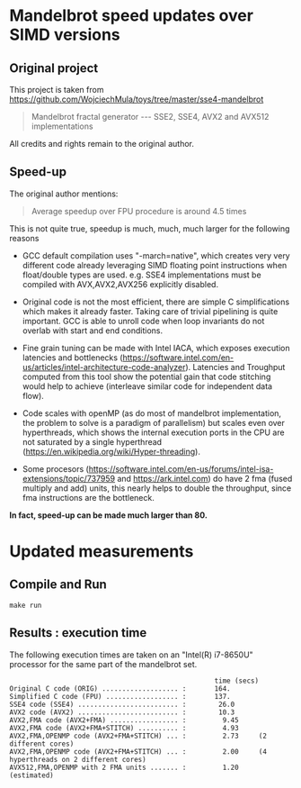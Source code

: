 # Mandelbrot speed updates over SIMD versions

## Original project

This project is taken from https://github.com/WojciechMula/toys/tree/master/sse4-mandelbrot

> Mandelbrot fractal generator --- SSE2, SSE4, AVX2 and AVX512 implementations

All credits and rights remain to the original author. 

## Speed-up

The original author mentions:

> Average speedup over FPU procedure is around 4.5 times

This is not quite true, speedup is much, much, much larger for the following reasons

- GCC default compilation uses "-march=native", which creates very very different code already leveraging SIMD floating point instructions when float/double types are used. e.g. SSE4 implementations must be compiled with AVX,AVX2,AVX256 explicitly disabled.

- Original code is not the most efficient, there are simple C simplifications which makes it already faster. Taking care of trivial pipelining is quite important. GCC is able to unroll code when loop invariants do not overlab with start and end conditions. 

- Fine grain tuning can be made with Intel IACA, which exposes execution latencies and bottlenecks (https://software.intel.com/en-us/articles/intel-architecture-code-analyzer). Latencies and Troughput computed from this tool show the potential gain that code stitching would help to achieve (interleave similar code for independent data flow).

- Code scales with openMP (as do most of mandelbrot implementation, the problem to solve is a paradigm of parallelism) but scales even over hyperthreads, which shows the internal execution ports in the CPU are not saturated by a single hyperthread (https://en.wikipedia.org/wiki/Hyper-threading).

- Some procesors (https://software.intel.com/en-us/forums/intel-isa-extensions/topic/737959 and https://ark.intel.com) do have 2 fma (fused multiply and add) units, this nearly helps to  double the throughput, since fma instructions are the bottleneck.

**In fact, speed-up can be made much larger than 80.**

# Updated measurements

## Compile and Run

```
make run
```

## Results : execution time

The following execution times are taken on an "Intel(R) i7-8650U" processor for the same part of the mandelbrot set.

```
                                                   time (secs)
Original C code (ORIG) ................... :       164.
Simplified C code (FPU) .................. :       137.
SSE4 code (SSE4) ......................... :        26.0
AVX2 code (AVX2) ......................... :        10.3
AVX2,FMA code (AVX2+FMA) ................. :         9.45
AVX2,FMA code (AVX2+FMA+STITCH) .......... :         4.93
AVX2,FMA,OPENMP code (AVX2+FMA+STITCH) ... :         2.73     (2 different cores)
AVX2,FMA,OPENMP code (AVX2+FMA+STITCH) ... :         2.00     (4 hyperthreads on 2 different cores)
AVX512,FMA,OPENMP with 2 FMA units ....... :         1.20     (estimated)
```


